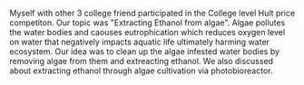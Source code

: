 Myself with other 3 college friend participated in the College level Hult price competiton. Our topic was "Extracting Ethanol from algae". Algae pollutes the water bodies and caouses eutrophication which reduces oxygen level on water that negatively impacts aquatic life ultimately harming water ecosystem. Our idea was to clean up the algae infested water bodies by removing algae from them and extreacting ethanol. We also discussed about extracting ethanol through algae cultivation via photobioreactor. 
